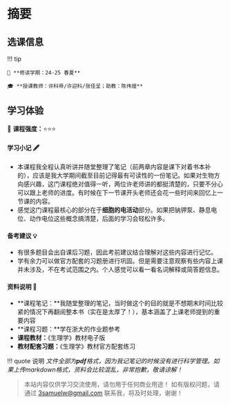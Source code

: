 # 摘要

## 选课信息

!!! tip

	🔖 **修读学期：24-25 春夏**

	🎓 **授课教师：许科帝/许迎科/张佳呈；助教：陈伟煌**

## 学习体验

🧠 **课程强度：**⭐⭐⭐

#### 学习小记 🖋️

- 本课程我全程认真听讲并随堂整理了笔记（前两章内容是课下对着书本补的），应该是我大学期间截至目前记得最有可读性的一份笔记。如果对生物方向感兴趣，这门课程绝对值得一听，两位许老师讲的都挺清楚的，只要不分心可以跟上老师的进度。有时候在下一节课开头老师还会花一些时间来回忆上一节课的内容。
- 感觉这门课程最核心的部分在于**细胞的电活动**部分。如果把钠钾泵、静息电位、动作电位这些概念搞清楚，后面的学习会轻松许多。

#### 备考建议 💡

- 有很多题目会出自课后习题，因此考前建议结合理解对这些内容进行记忆。
- 学有余力可以做官方配套的习题册进行巩固。但是需要注意观察有些内容上课并未涉及，不在考试范围之内。个人感觉可以看一看名词解释或简答题信息。

#### 资料说明 📎

- **课程笔记：**我随堂整理的笔记，当时做这个的目的就是不想期末时间比较紧的情况下再翻阅整本书（实在是太厚了！），基本涵盖了上课老师提到的重要内容
- **课程习题：**学在浙大的作业题参考
- **课程教材：**《生理学》教材电子版
- **教材配套习题：**《生理学》教材官方配套练习

!!! quote 说明
	*文件全部为**pdf**格式，因为我记笔记的时候没有进行科学管理。如果上传markdown格式，资料会比较混乱，非常抱歉，敬请谅解！*

> 本站内容仅供学习交流使用，请勿用于任何商业用途！
> 如有版权问题，请通过 [3samuelw@gmail.com](mailto:3samuelw@gmail.com) 联系我，将及时处理，谢谢！
